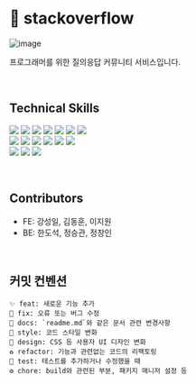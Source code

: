 # 📝 stackoverflow

![image](https://github.com/codestates-seb/seb45_pre_021/assets/85780501/16624475-c381-41bc-ae21-9a503275864f)

프로그래머를 위한 질의응답 커뮤니티 서비스입니다.

<br>

## Technical Skills

<p>

<img src="https://img.shields.io/badge/React-05122A?style=flat&logo=React"/>
<img src="https://img.shields.io/badge/-CSS-05122A?style=flat&logo=CSS3&logoColor=1572B6"/>
<img src="https://img.shields.io/badge/-HTML-05122A?style=flat&logo=HTML5"/>
<img src="https://img.shields.io/badge/-JavaScript-05122A?style=flat&logo=JavaScript"/>
<img src="https://img.shields.io/badge/ReactRouter-05122A?style=flat&logo=ReactRouter"/>
<img src="https://img.shields.io/badge/-styledcomponents-05122A?style=flat&logo=styledcomponents"/>
<img src="https://img.shields.io/badge/-Figma-05122A?style=flat&logo=Figma"/>

<br>
<img src="https://img.shields.io/badge/-Node.js-05122A?style=flat&logo=Node.js"/>
<img src="https://img.shields.io/badge/-Java-05122A?style=flat&logo=Java"/>
<img src="https://img.shields.io/badge/-Spring-05122A?style=flat&logo=Spring"/>
<img src="https://img.shields.io/badge/-Springboot-05122A?style=flat&logo=Springboot"/>
<img src="https://img.shields.io/badge/-django-05122A?style=flat&logo=django"/>
<img src="https://img.shields.io/badge/-amazonaws-05122A?style=flat&logo=amazonaws"/>
<br>
<img src="https://img.shields.io/badge/-git-05122A?style=flat&logo=git"/>
<img src="https://img.shields.io/badge/-github-05122A?style=flat&logo=github"/>
<img src="https://img.shields.io/badge/Visual Studio Code-007ACC?style=flat-square&logo=Visual Studio Code&logoColor=white"/>




</p>

<br>

## Contributors

- FE: 강성일, 김동훈, 이지원
- BE: 한도석, 정승관, 정창인

<br>

## 커밋 컨벤션

```
✨ feat: 새로운 기능 추가
🐛 fix: 오류 또는 버그 수정
📝 docs: `readme.md`와 같은 문서 관련 변경사항
🎨 style: 코드 스타일 변화
💄 design: CSS 등 사용자 UI 디자인 변화
♻️ refactor: 기능과 관련없는 코드의 리팩토링
🥽 test: 테스트를 추가하거나 수정했을 때
⚙️ chore: build와 관련된 부분, 패키지 매니저 설정 등
```
